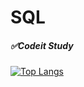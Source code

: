 # SQL
##### ✅Codeit Study
[![Top Langs](https://github-readme-stats.vercel.app/api/top-langs/?username=Emma10003)](https://github.com/anuraghazra/github-readme-stats)
